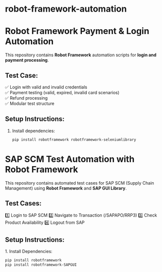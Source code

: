 # robot-framework-automation


# Robot Framework Payment & Login Automation
This repository contains **Robot Framework** automation scripts for **login and payment processing**.

## Test Case:
✅ Login with valid and invalid credentials  
✅ Payment testing (valid, expired, invalid card scenarios)  
✅ Refund processing  
✅ Modular test structure  

## Setup Instructions:
1. Install dependencies:
   ```bash
   pip install robotframework robotframework-seleniumlibrary


# SAP SCM Test Automation with Robot Framework
This repository contains automated test cases for SAP SCM (Supply Chain Management) using **Robot Framework** and **SAP GUI Library**.

## Test Cases:
1️⃣ Login to SAP SCM
2️⃣ Navigate to Transaction (/SAPAPO/RRP3)
3️⃣ Check Product Availability
4️⃣ Logout from SAP

##  Setup Instructions:
1️. Install Dependencies:
```bash
pip install robotframework
pip install robotframework-SAPGUI



